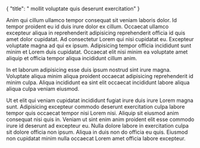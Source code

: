 {
  "title": " mollit voluptate quis deserunt exercitation"
}

Anim qui cillum ullamco tempor consequat sit veniam laboris dolor. Id tempor proident eu id duis irure dolor ex cillum. Occaecat ullamco excepteur aliqua in reprehenderit adipisicing reprehenderit officia id quis amet dolor cupidatat. Ad consectetur Lorem qui nisi cupidatat eu. Excepteur voluptate magna ad qui ex ipsum. Adipisicing tempor officia incididunt sunt minim et Lorem duis cupidatat. Occaecat elit nisi minim ea voluptate amet aliquip et officia tempor aliqua incididunt cillum anim.

In et laborum adipisicing esse duis ipsum nostrud sint irure magna. Voluptate aliqua minim aliqua proident occaecat adipisicing reprehenderit id minim culpa. Aliqua incididunt ea sint elit occaecat incididunt labore aliqua aliqua culpa veniam eiusmod.

Ut et elit qui veniam cupidatat incididunt fugiat irure duis irure Lorem magna sunt. Adipisicing excepteur commodo deserunt exercitation culpa labore tempor quis occaecat tempor nisi Lorem nisi. Aliquip sit eiusmod anim consequat nisi quis in. Veniam ut sint enim anim proident elit esse commodo irure id deserunt ad excepteur eu. Nulla dolore labore in exercitation culpa sit dolore officia non ipsum. Aliqua in duis non do officia eu quis. Eiusmod non cupidatat minim nulla occaecat Lorem amet officia labore excepteur.